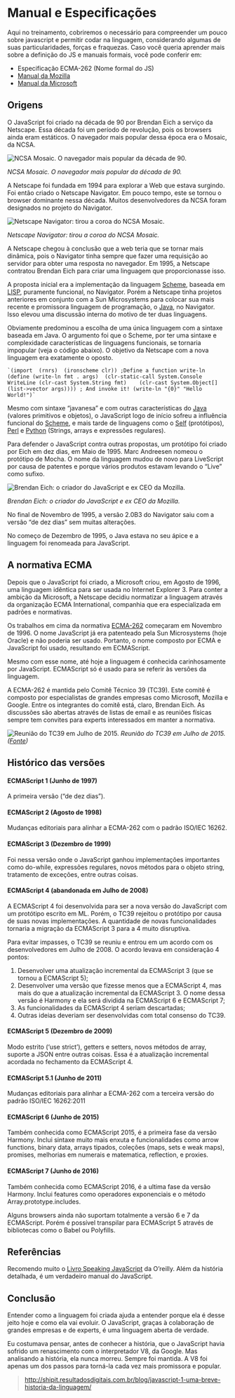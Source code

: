 # Manual e Especificações

Aqui no treinamento, cobriremos o necessário para compreender um pouco sobre javascript e permitir codar na linguagem, considerando algumas de suas particularidades, forças e fraquezas. Caso você queria aprender mais sobre a definição do JS e manuais formais, você pode conferir em:

- Especificação ECMA-262 (Nome formal do JS)
- [Manual da Mozilla](https://developer.mozilla.org/en-US/docs/Web/JavaScript/Reference)
- [Manual da Microsoft](http://msdn.microsoft.com/)



## Origens

O JavaScript foi criado na década de 90 por Brendan Eich a serviço da Netscape. Essa década foi um período de revolução, pois os browsers ainda eram estáticos. O navegador mais popular dessa época era o Mosaic, da NCSA.

![NCSA Mosaic. O navegador mais popular da década de 90.](http://shipit.resultadosdigitais.com.br/images/posts/javascript-1-mosaic.png)

*NCSA Mosaic. O navegador mais popular da década de 90.*

A Netscape foi fundada em 1994 para explorar a Web que estava surgindo. Foi então criado o Netscape Navigator. Em pouco tempo, este se tornou o browser dominante nessa década. Muitos desenvolvedores da NCSA foram designados no projeto do Navigator.

![Netscape Navigator: tirou a coroa do NCSA  Mosaic.](http://shipit.resultadosdigitais.com.br/images/posts/javascript-1-navigator.png)

*Netscape Navigator: tirou a coroa do NCSA Mosaic.*

A Netscape chegou à conclusão que a web teria que se tornar mais dinâmica, pois o Navigator tinha sempre que fazer uma requisição ao servidor para obter uma resposta no navegador. Em 1995, a Netscape contratou Brendan Eich para criar uma linguagem que proporcionasse isso.

A proposta inicial era a implementação da linguagem [Scheme](http://www.schemers.org/), baseada em [LISP](https://common-lisp.net/), puramente funcional, no Navigator. Porém a Netscape tinha projetos anteriores em conjunto com a Sun Microsystems para colocar sua mais recente e promissora linguagem de programação, o [Java](https://www.java.com/pt_BR/), no Navigator. Isso elevou uma discussão interna do motivo de ter duas linguagens.

Obviamente predominou a escolha de uma única linguagem com a sintaxe baseada em Java. O argumento foi que o Scheme, por ter uma sintaxe e complexidade características de linguagens funcionais, se tornaria impopular (veja o código abaixo). O objetivo da Netscape com a nova linguagem era exatamente o oposto.

```
`(import  (rnrs)  (ironscheme clr)) ;Define a function write-ln (define (write-ln fmt . args)  (clr-static-call System.Console WriteLine (clr-cast System.String fmt)    (clr-cast System.Object[]      (list->vector args)))) ; And invoke it! (write-ln "{0}" "Hello World!")`
```

Mesmo com sintaxe “javanesa” e com outras características do [Java](https://www.java.com/pt_BR/) (valores primitivos e objetos), o JavaScript logo de início sofreu a influência funcional do [Scheme](http://www.schemers.org/), e mais tarde de linguagens como o [Self](http://www.selflanguage.org/) (protótipos), [Perl](https://www.perl.org/) e [Python](https://www.python.org/) (Strings, arrays e expressões regulares).

Para defender o JavaScript contra outras propostas, um protótipo foi criado por Eich em dez dias, em Maio de 1995. Marc Andreesen nomeou o protótipo de Mocha. O nome da linguagem mudou de novo para LiveScript por causa de patentes e porque vários produtos estavam levando o “Live” como sufixo.

![Brendan Eich: o criador do JavaScript e ex CEO da Mozilla.](http://shipit.resultadosdigitais.com.br/images/posts/javascript-1-brendan-eich.png)

*Brendan Eich: o criador do JavaScript e ex CEO da Mozilla.*

No final de Novembro de 1995, a versão 2.0B3 do Navigator saiu com a versão “de dez dias” sem muitas alterações.

No começo de Dezembro de 1995, o Java estava no seu ápice e a linguagem foi renomeada para JavaScript.

## A normativa ECMA

Depois que o JavaScript foi criado, a Microsoft criou, em Agosto de 1996, uma linguagem idêntica para ser usada no Internet Explorer 3. Para conter a ambição da Microsoft, a Netscape decidiu normatizar a linguagem através da organização ECMA International, companhia que era especializada em padrões e normativas.

Os trabalhos em cima da normativa [ECMA-262](http://www.ecma-international.org/publications/standards/Ecma-262.htm) começaram em Novembro de 1996. O nome JavaScript já era patenteado pela Sun Microsystems (hoje Oracle) e não poderia ser usado. Portanto, o nome composto por ECMA e JavaScript foi usado, resultando em ECMAScript.

Mesmo com esse nome, até hoje a linguagem é conhecida carinhosamente por JavaScript. ECMAScript só é usado para se referir às versões da linguagem.

A ECMA-262 é mantida pelo Comitê Técnico 39 (TC39). Este comitê é composto por especialistas de grandes empresas como Microsoft, Mozilla e Google. Entre os integrantes do comitê está, claro, Brendan Eich. As discussões são abertas através de listas de email e as reuniões físicas sempre tem convites para experts interessados em manter a normativa.

![Reunião do TC39 em Julho de 2015.](http://shipit.resultadosdigitais.com.br/images/posts/javascript-1-tc39.png) *Reunião do TC39 em Julho de 2015. ([Fonte](https://blogs.windows.com/msedgedev/2015/08/03/recapping-the-july-2015-tc39-committee-meeting-in-redmond/))*

## Histórico das versões

#### ECMAScript 1 (Junho de 1997)

A primeira versão (“de dez dias”).

#### ECMAScript 2 (Agosto de 1998)

Mudanças editoriais para alinhar a ECMA-262 com o padrão ISO/IEC 16262.

#### ECMAScript 3 (Dezembro de 1999)

Foi nessa versão onde o JavaScript ganhou implementações importantes como do-while, expressões regulares, novos métodos para o objeto string, tratamento de exceções, entre outras coisas.

#### ECMAScript 4 (abandonada em Julho de 2008)

A ECMAScript 4 foi desenvolvida para ser a nova versão do JavaScript com um protótipo escrito em ML. Porém, o TC39 rejeitou o protótipo por causa de suas novas implementações. A quantidade de novas funcionalidades tornaria a migração da ECMAScript 3 para a 4 muito disruptiva.

Para evitar impasses, o TC39 se reuniu e entrou em um acordo com os desenvolvedores em Julho de 2008. O acordo levava em consideração 4 pontos:

1. Desenvolver uma atualização incremental da ECMAScript 3 (que se tornou a ECMAScript 5);
2. Desenvolver uma versão que fizesse menos que a ECMAScript 4, mas mais do que a atualização incremental da ECMAScript 3. O nome dessa versão é Harmony e ela será dividida na ECMAScript 6 e ECMAScript 7;
3. As funcionalidades da ECMAScript 4 seriam descartadas;
4. Outras ideias deveriam ser desenvolvidas com total consenso do TC39.

#### ECMAScript 5 (Dezembro de 2009)

Modo estrito (‘use strict’), getters e setters, novos métodos de array, suporte a JSON entre outras coisas. Essa é a atualização incremental acordada no fechamento da ECMAScript 4.

#### ECMAScript 5.1 (Junho de 2011)

Mudanças editoriais para alinhar a ECMA-262 com a terceira versão do padrão ISO/IEC 16262:2011

#### ECMAScript 6 (Junho de 2015)

Também conhecida como ECMAScript 2015, é a primeira fase da versão Harmony. Inclui sintaxe muito mais enxuta e funcionalidades como arrow functions, binary data, arrays tipados, coleções (maps, sets e weak maps), promises, melhorias em numerais e matematica, reflection, e proxies.

#### ECMAScript 7 (Junho de 2016)

Também conhecida como ECMAScript 2016, é a ultima fase da versão Harmony. Inclui features como operadores exponenciais e o método Array.prototype.includes.

Alguns browsers ainda não suportam totalmente a versão 6 e 7 da ECMAScript. Porém é possível transpilar para ECMAScript 5 através de bibliotecas como o Babel ou Polyfills.

## Referências

Recomendo muito o [Livro Speaking JavaScript](http://speakingjs.com/) da O’reilly. Além da história detalhada, é um verdadeiro manual do JavaScript.

## Conclusão

Entender como a linguagem foi criada ajuda a entender porque ela é desse jeito hoje e como ela vai evoluir. O JavaScript, graças à colaboração de grandes empresas e de experts, é uma linguagem aberta de verdade.

Eu costumava pensar, antes de conhecer a história, que o JavaScript havia sofrido um renascimento com o interpretador V8, da Google. Mas analisando a história, ela nunca morreu. Sempre foi mantida. A V8 foi apenas um dos passos para torná-la cada vez mais promissora e popular.



> http://shipit.resultadosdigitais.com.br/blog/javascript-1-uma-breve-historia-da-linguagem/